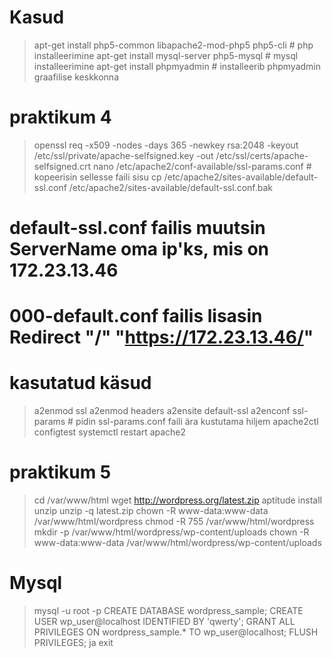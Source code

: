 # Kasud
> apt-get install php5-common libapache2-mod-php5 php5-cli # php installeerimine
> apt-get install mysql-server php5-mysql # mysql installeerimine
> apt-get install phpmyadmin # installeerib phpmyadmin graafilise keskkonna

# praktikum 4
> openssl req -x509 -nodes -days 365 -newkey rsa:2048 -keyout /etc/ssl/private/apache-selfsigned.key -out /etc/ssl/certs/apache-selfsigned.crt
> nano /etc/apache2/conf-available/ssl-params.conf # kopeerisin sellesse faili sisu
> cp /etc/apache2/sites-available/default-ssl.conf /etc/apache2/sites-available/default-ssl.conf.bak
# default-ssl.conf failis muutsin ServerName oma ip'ks, mis on 172.23.13.46
# 000-default.conf failis lisasin Redirect "/" "https://172.23.13.46/"

# kasutatud käsud
> a2enmod ssl
> a2enmod headers
> a2ensite default-ssl
> a2enconf ssl-params # pidin ssl-params.conf faili ära kustutama hiljem
> apache2ctl configtest
> systemctl restart apache2


# praktikum 5
> cd /var/www/html
> wget http://wordpress.org/latest.zip
> aptitude install unzip
> unzip -q latest.zip
> chown -R www-data:www-data /var/www/html/wordpress
> chmod -R 755 /var/www/html/wordpress
> mkdir -p /var/www/html/wordpress/wp-content/uploads
> chown -R www-data:www-data /var/www/html/wordpress/wp-content/uploads

# Mysql
> mysql -u root -p
> CREATE DATABASE wordpress_sample;
> CREATE USER wp_user@localhost IDENTIFIED BY 'qwerty';
> GRANT ALL PRIVILEGES ON wordpress_sample.* TO wp_user@localhost;
> FLUSH PRIVILEGES; ja exit


